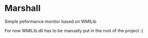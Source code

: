 # Marshall
Simple peformance monitor based on WMILib

For now WMILib.dll has to be manually put in the root of the project :(